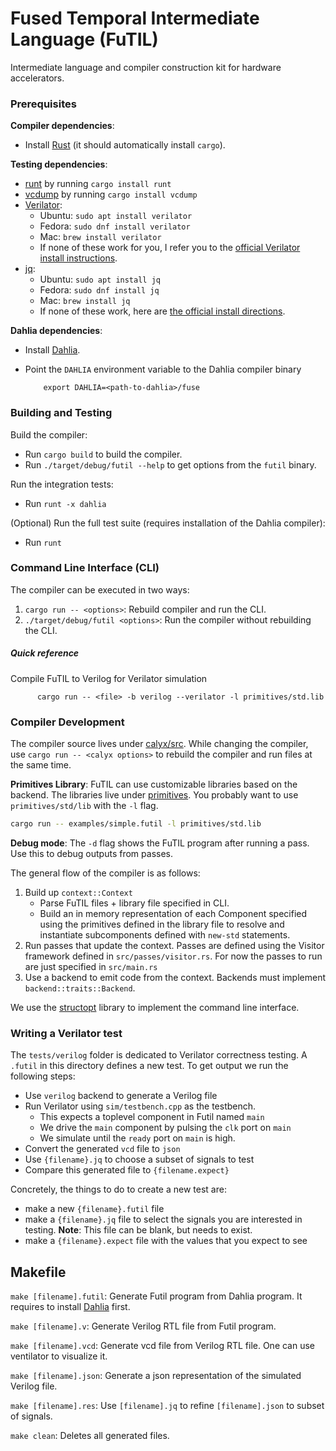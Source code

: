 # Fused Temporal Intermediate Language (FuTIL)

Intermediate language and compiler construction kit for hardware accelerators.

### Prerequisites

**Compiler dependencies**:
- Install [Rust][rust] (it should automatically install `cargo`).

**Testing dependencies**:
- [runt][] by running `cargo install runt`
- [vcdump][] by running `cargo install vcdump`
- [Verilator][]:
    - Ubuntu: `sudo apt install verilator`
    - Fedora: `sudo dnf install verilator`
    - Mac: `brew install verilator`
    - If none of these work for you, I refer you to the [official Verilator install instructions][verilator-install].
- [jq][]:
    - Ubuntu: `sudo apt install jq`
    - Fedora: `sudo dnf install jq`
    - Mac: `brew install jq`
    - If none of these work, here are [the official install directions][jq-install].

**Dahlia dependencies**:
- Install [Dahlia][].
- Point the `DAHLIA` environment variable to the Dahlia compiler binary

          export DAHLIA=<path-to-dahlia>/fuse

### Building and Testing

Build the compiler:

- Run `cargo build` to build the compiler.
- Run `./target/debug/futil --help` to get options from the `futil` binary.

Run the integration tests:

- Run `runt -x dahlia`

(Optional) Run the full test suite (requires installation of the Dahlia compiler):

- Run `runt`

### Command Line Interface (CLI)

The compiler can be executed in two ways:
1. `cargo run -- <options>`: Rebuild compiler and run the CLI.
2. `./target/debug/futil <options>`: Run the compiler without rebuilding the CLI.

##### Quick reference
Compile FuTIL to Verilog for Verilator simulation

          cargo run -- <file> -b verilog --verilator -l primitives/std.lib



### Compiler Development

The compiler source lives under [calyx/src](calyx/src). While changing the compiler,
use `cargo run -- <calyx options>` to rebuild the compiler and run files
at the same time.

**Primitives Library**: FuTIL can use customizable libraries based on the
backend. The libraries live under [primitives](primitives). You probably want
to use `primitives/std/lib` with the `-l` flag.

```bash
cargo run -- examples/simple.futil -l primitives/std.lib
```

**Debug mode**: The `-d` flag shows the FuTIL program after running a pass.
Use this to debug outputs from passes.

The general flow of the compiler is as follows:
 1) Build up `context::Context`
    - Parse FuTIL files + library file specified in CLI.
    - Build an in memory representation of each Component specified using
      the primitives defined in the library file to resolve and instantiate
      subcomponents defined with `new-std` statements.
 2) Run passes that update the context. Passes are defined using the Visitor
    framework defined in `src/passes/visitor.rs`. For now the passes to run are
    just specified in `src/main.rs`
 3) Use a backend to emit code from the context. Backends must implement
    `backend::traits::Backend`.

We use the [structopt][] library to
implement the command line interface.

### Writing a Verilator test
The `tests/verilog` folder is dedicated to Verilator correctness testing.
A `.futil` in this directory defines a new test. To get output we run the following steps:
 - Use `verilog` backend to generate a Verilog file
 - Run Verilator using `sim/testbench.cpp` as the testbench.
   - This expects a toplevel component in Futil named `main`
   - We drive the `main` component by pulsing the `clk` port on `main`
   - We simulate until the `ready` port on `main` is high.
 - Convert the generated `vcd` file to `json`
 - Use `{filename}.jq` to choose a subset of signals to test
 - Compare this generated file to `{filename.expect}`

Concretely, the things to do to create a new test are:
 - make a new `{filename}.futil` file
 - make a `{filename}.jq` file to select the signals you are interested in testing.
 **Note**: This file can be blank, but needs to exist.
 - make a `{filename}.expect` file with the values that you expect to see

## Makefile
`make [filename].futil`: Generate Futil program from Dahlia program. It
requires to install [Dahlia][] first.

`make [filename].v`: Generate Verilog RTL file from Futil program.

`make [filename].vcd`: Generate vcd file from Verilog RTL file. One can use ventilator to visualize it.

`make [filename].json`: Generate a json representation of the simulated Verilog file.

`make [filename].res`: Use `[filename].jq` to refine `[filename].json` to subset of signals.

`make clean`: Deletes all generated files.

[rust]: https://doc.rust-lang.org/cargo/getting-started/installation.html
[dahlia]: https://github.com/cucapra/dahlia
[structopt]: https://docs.rs/structopt/0.3.11/structopt/
[runt]: https://github.com/rachitnigam/runt
[vcdump]: https://github.com/sgpthomas/vcdump
[verilator]: https://www.veripool.org/wiki/verilator
[verilator-install]: https://www.veripool.org/projects/verilator/wiki/Installing
[jq]: https://stedolan.github.io/jq/
[jq-install]: https://stedolan.github.io/jq/
